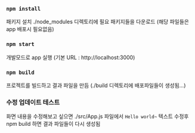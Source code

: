 ### `npm install`
패키지 설치 ./node_modules 디렉토리에 필요 패키지들을 다운로드
(해당 파일들은 app 배포시 필요없음)

### `npm start`
개발모드로 app 실행 (기본 URL : http://localhost:3000)

### `npm build`
프로젝트를 빌드하고 결과 파일을 만듬
(./build 디렉토리에 배포파일들이 생성됨...)


### 수정 업데이트 테스트
화면 내용을 수정해보고 싶으면 ./src/App.js 파일에서 `Hello world~` 텍스트 수정후 
npm build 하면 결과 파일들이 다시 생성됨
